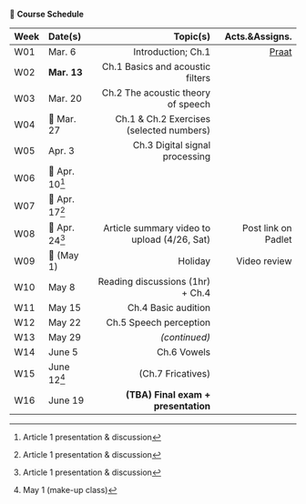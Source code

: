 🌱 **Course Schedule**

| Week | Date(s) | Topic(s) | Acts.&Assigns. |
|------|:------|----------:|--------:|
|  W01    | Mar. 6     |Introduction; Ch.1| [Praat](https://www.fon.hum.uva.nl/praat/)|
|  W02    | **Mar. 13** | Ch.1 Basics and acoustic filters |        |
|  W03    | Mar. 20 | Ch.2 The acoustic theory of speech         |        |
|  W04    | 💙 Mar. 27 | Ch.1 & Ch.2 Exercises (selected numbers) | |
|  W05    | Apr. 3 | Ch.3 Digital signal processing |        |
|  W06    | 💙 Apr. 10[^2] |  |        |
|  W07    | 💙 Apr. 17[^3] |   |        |
|  W08    | 💙 Apr. 24[^4] | Article summary video to upload (4/26, Sat)  |  Post link on Padlet |
|  W09    | 💛 (May 1) | Holiday | Video review |
|  W10    | May 8 |  Reading discussions (1hr) + Ch.4 |        |
|  W11    | May 15 | Ch.4 Basic audition|        |
|  W12    | May 22 | Ch.5 Speech perception |        |
|  W13    | May 29 | _(continued)_  |        |
|  W14    | June 5 | Ch.6 Vowels  |        |
|  W15    | June 12[^1] | (Ch.7 Fricatives) |        |
|  W16    | June 19 |**(TBA) Final exam + presentation** |        |

[^1]: May 1 (make-up class)
[^2]: Article 1 presentation & discussion
[^3]: Article 1 presentation & discussion
[^4]: Article 1 presentation & discussion
